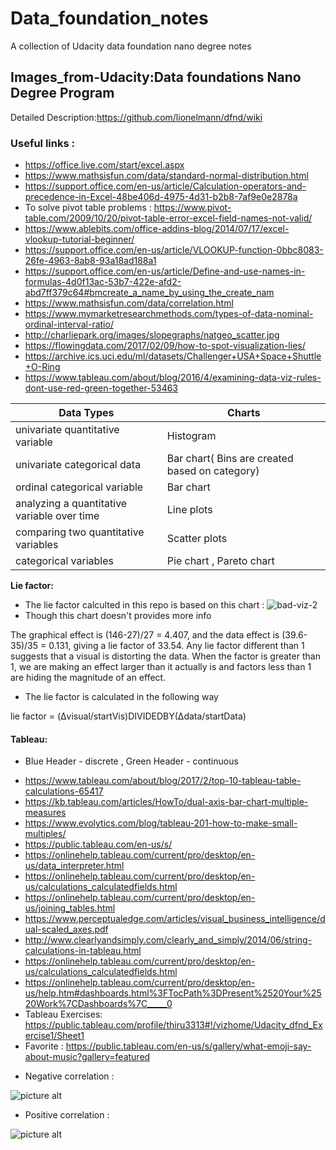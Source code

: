 # Data_foundation_notes
A collection of Udacity data foundation nano degree notes 
## Images_from-Udacity:Data foundations Nano Degree Program

Detailed Description:https://github.com/lionelmann/dfnd/wiki
### Useful links :
* https://office.live.com/start/excel.aspx
* https://www.mathsisfun.com/data/standard-normal-distribution.html 
* https://support.office.com/en-us/article/Calculation-operators-and-precedence-in-Excel-48be406d-4975-4d31-b2b8-7af9e0e2878a
* To solve pivot table problems : https://www.pivot-table.com/2009/10/20/pivot-table-error-excel-field-names-not-valid/
* https://www.ablebits.com/office-addins-blog/2014/07/17/excel-vlookup-tutorial-beginner/
* https://support.office.com/en-us/article/VLOOKUP-function-0bbc8083-26fe-4963-8ab8-93a18ad188a1
* https://support.office.com/en-us/article/Define-and-use-names-in-formulas-4d0f13ac-53b7-422e-afd2-abd7ff379c64#bmcreate_a_name_by_using_the_create_nam
* https://www.mathsisfun.com/data/correlation.html
* https://www.mymarketresearchmethods.com/types-of-data-nominal-ordinal-interval-ratio/
* http://charliepark.org/images/slopegraphs/natgeo_scatter.jpg
* https://flowingdata.com/2017/02/09/how-to-spot-visualization-lies/
* https://archive.ics.uci.edu/ml/datasets/Challenger+USA+Space+Shuttle+O-Ring
* https://www.tableau.com/about/blog/2016/4/examining-data-viz-rules-dont-use-red-green-together-53463

Data Types                                           | Charts
---------------------------------------------------- | -------------
 univariate quantitative variable                    |  Histogram
 univariate categorical data                         |  Bar chart( Bins are created based on category)
 ordinal categorical variable                        |  Bar chart
 analyzing a quantitative variable over time         |  Line plots
 comparing two quantitative variables                |  Scatter plots 
 categorical variables                               |  Pie chart , Pareto chart
 
 **Lie factor:**
 
- The lie factor calculted in this repo is based on this chart : ![bad-viz-2](https://user-images.githubusercontent.com/36688218/46714530-83d9d380-cc79-11e8-9a04-7abba03713ea.png) 
- Though this chart doesn't provides more info

The graphical effect is (146-27)/27 = 4.407, and the data effect is (39.6-35)/35 = 0.131, giving a lie factor of 33.54. Any lie factor different than 1 suggests that a visual is distorting the data. When the factor is greater than 1, we are making an effect larger than it actually is and factors less than 1 are hiding the magnitude of an effect.
- The lie factor is calculated in the following way

lie factor =  (Δvisual/startVis)DIVIDEDBY(Δdata/startData)

#### Tableau:
- Blue Header - discrete , Green Header - continuous 
* https://www.tableau.com/about/blog/2017/2/top-10-tableau-table-calculations-65417
* https://kb.tableau.com/articles/HowTo/dual-axis-bar-chart-multiple-measures
* https://www.evolytics.com/blog/tableau-201-how-to-make-small-multiples/
* https://public.tableau.com/en-us/s/
* https://onlinehelp.tableau.com/current/pro/desktop/en-us/data_interpreter.html
* https://onlinehelp.tableau.com/current/pro/desktop/en-us/calculations_calculatedfields.html
* https://onlinehelp.tableau.com/current/pro/desktop/en-us/joining_tables.html
* https://www.perceptualedge.com/articles/visual_business_intelligence/dual-scaled_axes.pdf
* http://www.clearlyandsimply.com/clearly_and_simply/2014/06/string-calculations-in-tableau.html
* https://onlinehelp.tableau.com/current/pro/desktop/en-us/calculations_calculatedfields.html
* https://onlinehelp.tableau.com/current/pro/desktop/en-us/help.htm#dashboards.html%3FTocPath%3DPresent%2520Your%2520Work%7CDashboards%7C_____0
* Tableau Exercises: https://public.tableau.com/profile/thiru3313#!/vizhome/Udacity_dfnd_Exercise1/Sheet1
* Favorite : https://public.tableau.com/en-us/s/gallery/what-emoji-say-about-music?gallery=featured

- Negative correlation :
 
 ![picture alt](https://user-images.githubusercontent.com/36688218/46808748-aad3fa80-cd8a-11e8-86fb-c330007e5c8f.png)
- Positive correlation :

![picture alt](https://user-images.githubusercontent.com/36688218/46809706-b88a7f80-cd8c-11e8-8025-e191be28598a.png)



           


 

